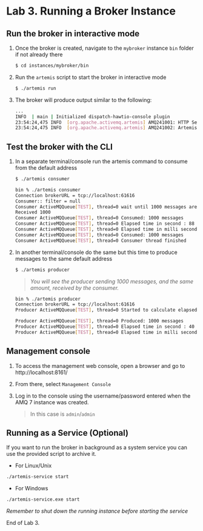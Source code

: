 # Lab 3. Running a Broker Instance

## Run the broker in interactive mode

1. Once the broker is created, navigate to the `mybroker` instance `bin` folder if not already there

   ```sh
   $ cd instances/mybroker/bin
   ```

1. Run the `artemis` script to start the broker in interactive mode

   ```sh
   $ ./artemis run
   ```

1. The broker will produce output similar to the following:

   ```sh
   ...
   INFO  | main | Initialized dispatch-hawtio-console plugin
   23:54:24,475 INFO  [org.apache.activemq.artemis] AMQ241001: HTTP Server started at http://localhost:8161
   23:54:24,475 INFO  [org.apache.activemq.artemis] AMQ241002: Artemis Jolokia REST API available at http://localhost:8161/jolokia
   ```

## Test the broker with the CLI

1. In a separate terminal/console run the artemis command to consume from the default address

   ```sh
   $ ./artemis consumer
   ```
   
   ```bash
   bin % ./artemis consumer
   Connection brokerURL = tcp://localhost:61616
   Consumer:: filter = null
   Consumer ActiveMQQueue[TEST], thread=0 wait until 1000 messages are consumed
   Received 1000
   Consumer ActiveMQQueue[TEST], thread=0 Consumed: 1000 messages
   Consumer ActiveMQQueue[TEST], thread=0 Elapsed time in second : 88 s
   Consumer ActiveMQQueue[TEST], thread=0 Elapsed time in milli second : 88300 milli seconds
   Consumer ActiveMQQueue[TEST], thread=0 Consumed: 1000 messages
   Consumer ActiveMQQueue[TEST], thread=0 Consumer thread finished
   ```

1. In another terminal/console do the same but this time to produce messages to the same default address

   ```sh
   $ ./artemis producer
   ```

   >  *You will see the producer sending 1000 messages, and the same amount, received by the consumer.*
      
      ```bash
      bin % ./artemis producer
      Connection brokerURL = tcp://localhost:61616
      Producer ActiveMQQueue[TEST], thread=0 Started to calculate elapsed time ...

      Producer ActiveMQQueue[TEST], thread=0 Produced: 1000 messages
      Producer ActiveMQQueue[TEST], thread=0 Elapsed time in second : 40 s
      Producer ActiveMQQueue[TEST], thread=0 Elapsed time in milli second : 40558 milli seconds
      ```

## Management console

1. To access the management web console, open a browser and go to http://localhost:8161/
2. From there, select `Management Console`
3. Log in to the console using the username/password entered when the AMQ 7 instance was created.

   > In this case is `admin`/`admin`

## Running as a Service (Optional)

If you want to run the broker in background as a system service you can use the provided script to archive it.

* For Linux/Unix

```sh
./artemis-service start
```

* For Windows

```sh
./artemis-service.exe start
```

*Remember to shut down the running instance before starting the service*

End of Lab 3.
